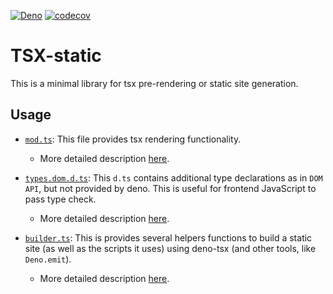 [![Deno](https://github.com/yw662/deno-tsx/actions/workflows/deno.yml/badge.svg)](https://github.com/yw662/deno-tsx/actions/workflows/deno.yml)
[![codecov](https://codecov.io/gh/yw662/deno-tsx/branch/main/graph/badge.svg?token=1AFX2FSKF9)](https://codecov.io/gh/yw662/deno-tsx)

# TSX-static

This is a minimal library for tsx pre-rendering or static site generation.

## Usage

- [`mod.ts`](./doc/react.md): This file provides tsx rendering functionality.

  - More detailed description [here](./doc/react.md).

- [`types.dom.d.ts`](./doc/dom.d.md): This `d.ts` contains additional type declarations as in `DOM API`, but not provided by deno. This is useful for frontend JavaScript to pass type check.

  - More detailed description [here](./doc/dom.d.md).

- [`builder.ts`](./doc/builder.md): This is provides several helpers functions to build a static site (as well as the scripts it uses) using deno-tsx (and other tools, like `Deno.emit`).

  - More detailed description [here](./doc/builder.md).
